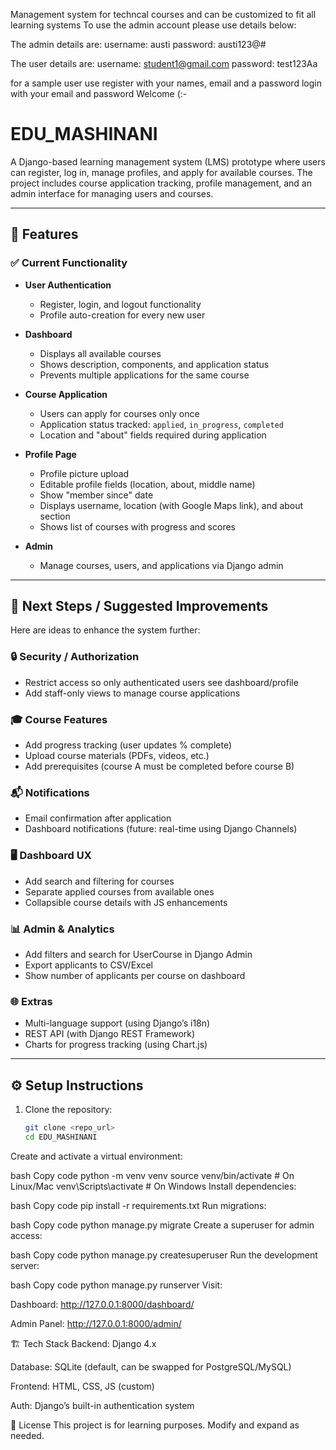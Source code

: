 Management system for techncal courses and can be customized to fit all learning systems
To use the admin account please use details below:

The admin details are:
    username: austi
    password: austi123@#

The user details are:
    username: student1@gmail.com
    password: test123Aa

for a sample user use
register with your names, email and a password
login with your email and password
Welcome (:-


# EDU_MASHINANI

A Django-based learning management system (LMS) prototype where users can register, log in, manage profiles, and apply for available courses. The project includes course application tracking, profile management, and an admin interface for managing users and courses.

---

## 🚀 Features

### ✅ Current Functionality
- **User Authentication**
  - Register, login, and logout functionality
  - Profile auto-creation for every new user
- **Dashboard**
  - Displays all available courses
  - Shows description, components, and application status
  - Prevents multiple applications for the same course
- **Course Application**
  - Users can apply for courses only once
  - Application status tracked: `applied`, `in_progress`, `completed`
  - Location and "about" fields required during application
- **Profile Page**
  - Profile picture upload
  - Editable profile fields (location, about, middle name)
  - Show "member since" date
  - Displays username, location (with Google Maps link), and about section
  - Shows list of courses with progress and scores

- **Admin**
  - Manage courses, users, and applications via Django admin

---

## 📌 Next Steps / Suggested Improvements
Here are ideas to enhance the system further:

### 🔒 Security / Authorization
- Restrict access so only authenticated users see dashboard/profile
- Add staff-only views to manage course applications

### 🎓 Course Features
- Add progress tracking (user updates % complete)
- Upload course materials (PDFs, videos, etc.)
- Add prerequisites (course A must be completed before course B)


### 📬 Notifications
- Email confirmation after application
- Dashboard notifications (future: real-time using Django Channels)

### 🖥 Dashboard UX
- Add search and filtering for courses
- Separate applied courses from available ones
- Collapsible course details with JS enhancements

### 📊 Admin & Analytics
- Add filters and search for UserCourse in Django Admin
- Export applicants to CSV/Excel
- Show number of applicants per course on dashboard

### 🌐 Extras
- Multi-language support (using Django’s i18n)
- REST API (with Django REST Framework)
- Charts for progress tracking (using Chart.js)

---

## ⚙️ Setup Instructions

1. Clone the repository:
   ```bash
   git clone <repo_url>
   cd EDU_MASHINANI
Create and activate a virtual environment:

bash
Copy code
python -m venv venv
source venv/bin/activate   # On Linux/Mac
venv\Scripts\activate      # On Windows
Install dependencies:

bash
Copy code
pip install -r requirements.txt
Run migrations:

bash
Copy code
python manage.py migrate
Create a superuser for admin access:

bash
Copy code
python manage.py createsuperuser
Run the development server:

bash
Copy code
python manage.py runserver
Visit:

Dashboard: http://127.0.0.1:8000/dashboard/

Admin Panel: http://127.0.0.1:8000/admin/

🏗 Tech Stack
Backend: Django 4.x

Database: SQLite (default, can be swapped for PostgreSQL/MySQL)

Frontend: HTML, CSS, JS (custom)

Auth: Django’s built-in authentication system

📜 License
This project is for learning purposes. Modify and expand as needed.